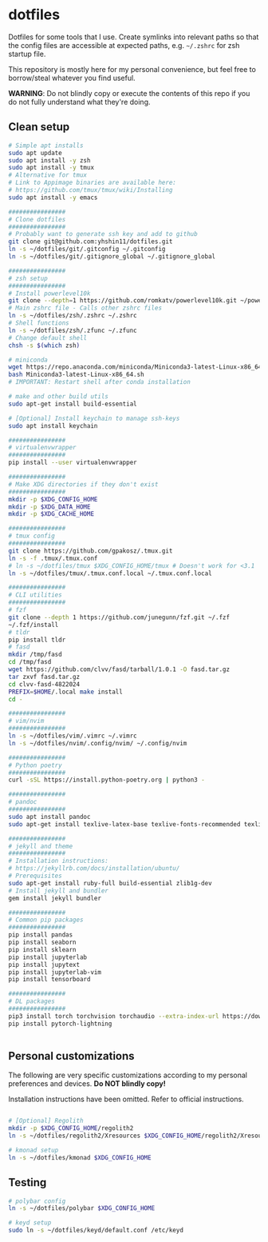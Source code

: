 # dotfiles

Dotfiles for some tools that I use.
Create symlinks into relevant paths so that the config files are accessible at expected paths, e.g. `~/.zshrc` for zsh startup file.

This repository is mostly here for my personal convenience, but feel free to borrow/steal whatever you find useful.

**WARNING**: Do not blindly copy or execute the contents of this repo if you do not fully understand what they're doing.

## Clean setup

```bash
# Simple apt installs
sudo apt update
sudo apt install -y zsh
sudo apt install -y tmux
# Alternative for tmux
# Link to Appimage binaries are available here:
# https://github.com/tmux/tmux/wiki/Installing
sudo apt install -y emacs

################
# Clone dotfiles
################
# Probably want to generate ssh key and add to github
git clone git@github.com:yhshin11/dotfiles.git
ln -s ~/dotfiles/git/.gitconfig ~/.gitconfig
ln -s ~/dotfiles/git/.gitignore_global ~/.gitignore_global

################
# zsh setup
################
# Install powerlevel10k
git clone --depth=1 https://github.com/romkatv/powerlevel10k.git ~/powerlevel10k
# Main zshrc file - Calls other zshrc files
ln -s ~/dotfiles/zsh/.zshrc ~/.zshrc
# Shell functions
ln -s ~/dotfiles/zsh/.zfunc ~/.zfunc
# Change default shell
chsh -s $(which zsh)

# miniconda
wget https://repo.anaconda.com/miniconda/Miniconda3-latest-Linux-x86_64.sh
bash Miniconda3-latest-Linux-x86_64.sh
# IMPORTANT: Restart shell after conda installation

# make and other build utils
sudo apt-get install build-essential

# [Optional] Install keychain to manage ssh-keys
sudo apt install keychain
```

```bash
################
# virtualenvwrapper
################
pip install --user virtualenvwrapper

################
# Make XDG directories if they don't exist
################
mkdir -p $XDG_CONFIG_HOME
mkdir -p $XDG_DATA_HOME
mkdir -p $XDG_CACHE_HOME

################
# tmux config
################
git clone https://github.com/gpakosz/.tmux.git
ln -s -f .tmux/.tmux.conf
# ln -s ~/dotfiles/tmux $XDG_CONFIG_HOME/tmux # Doesn't work for <3.1
ln -s ~/dotfiles/tmux/.tmux.conf.local ~/.tmux.conf.local

################
# CLI utilities 
################
# fzf
git clone --depth 1 https://github.com/junegunn/fzf.git ~/.fzf
~/.fzf/install
# tldr
pip install tldr
# fasd
mkdir /tmp/fasd
cd /tmp/fasd
wget https://github.com/clvv/fasd/tarball/1.0.1 -O fasd.tar.gz
tar zxvf fasd.tar.gz
cd clvv-fasd-4822024
PREFIX=$HOME/.local make install
cd -

################
# vim/nvim
################
ln -s ~/dotfiles/vim/.vimrc ~/.vimrc
ln -s ~/dotfiles/nvim/.config/nvim/ ~/.config/nvim

################
# Python poetry
################
curl -sSL https://install.python-poetry.org | python3 -
```

```bash
################
# pandoc
################
sudo apt install pandoc
sudo apt-get install texlive-latex-base texlive-fonts-recommended texlive-fonts-extra texlive-latex-extra

################
# jekyll and theme
################
# Installation instructions:
# https://jekyllrb.com/docs/installation/ubuntu/
# Prerequisites
sudo apt-get install ruby-full build-essential zlib1g-dev
# Install jekyll and bundler
gem install jekyll bundler
```

```bash
################
# Common pip packages
################
pip install pandas
pip install seaborn
pip install sklearn
pip install jupyterlab
pip install jupytext
pip install jupyterlab-vim
pip install tensorboard

################
# DL packages
################
pip3 install torch torchvision torchaudio --extra-index-url https://download.pytorch.org/whl/cu116
pip install pytorch-lightning
  
```


## Personal customizations

The following are very specific customizations according to my personal preferences and devices. **Do NOT blindly copy!**

Installation instructions have been omitted. Refer to official instructions.

```bash

# [Optional] Regolith
mkdir -p $XDG_CONFIG_HOME/regolith2
ln -s ~/dotfiles/regolith2/Xresources $XDG_CONFIG_HOME/regolith2/Xresources

# kmonad setup
ln -s ~/dotfiles/kmonad $XDG_CONFIG_HOME
```

## Testing

```bash
# polybar config
ln -s ~/dotfiles/polybar $XDG_CONFIG_HOME

# keyd setup 
sudo ln -s ~/dotfiles/keyd/default.conf /etc/keyd
```